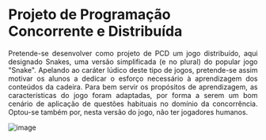 # Projeto de Programação Concorrente e Distribuída

<p style="text-align: justify;">Pretende-se desenvolver como projeto de PCD um jogo distribuído, aqui designado Snakes, uma versão simplificada (e no plural) do popular jogo "Snake". Apelando ao caráter lúdico deste tipo de jogos,
pretende-se assim motivar os alunos a dedicar o esforço necessário à aprendizagem dos conteúdos da cadeira.
Para bem servir os propósitos de aprendizagem, as características do jogo foram adaptadas, por forma a serem um bom cenário de aplicação de questões habituais no domínio da concorrência. Optou-se também por, nesta versão do jogo, não ter jogadores humanos.</p>

![image](https://github.com/user-attachments/assets/126a52d3-db28-482a-9021-ff4a2d7a53ca)

